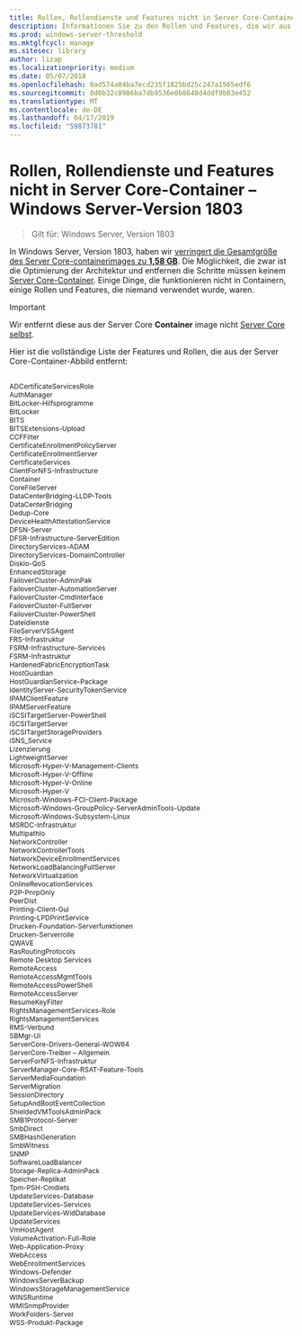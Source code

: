 ```yaml
---
title: Rollen, Rollendienste und Features nicht in Server Core-Container – Windows Server-Version 1803
description: Informationen Sie zu den Rollen und Features, die wir aus dem Server Core-Container-Image für Windows Server entfernt.
ms.prod: windows-server-threshold
ms.mktglfcycl: manage
ms.sitesec: library
author: lizap
ms.localizationpriority: medium
ms.date: 05/07/2018
ms.openlocfilehash: 0ad574a04ba7ecd235f1825bd25c247a1565edf6
ms.sourcegitcommit: 0d0b32c8986ba7db9536e0b8648d4ddf9b03e452
ms.translationtype: MT
ms.contentlocale: de-DE
ms.lasthandoff: 04/17/2019
ms.locfileid: "59873781"
---
```

# <a name="roles-role-services-and-features-not-in-server-core-containers---windows-server-version-1803"></a>Rollen, Rollendienste und Features nicht in Server Core-Container – Windows Server-Version 1803

> Gilt für: Windows Server, Version 1803

In Windows Server, Version 1803, haben wir [verringert die Gesamtgröße des Server Core-containerimages zu **1,58 GB**](https://blogs.technet.microsoft.com/virtualization/2018/01/22/a-smaller-windows-server-core-container-with-better-application-compatibility/). Die Möglichkeit, die zwar ist die Optimierung der Architektur und entfernen die Schritte müssen keinem [Server Core-Container](https://docs.microsoft.com/virtualization/windowscontainers/about/). Einige Dinge, die funktionieren nicht in Containern, einige Rollen und Features, die niemand verwendet wurde, waren. 

> [!IMPORTANT]
> Wir entfernt diese aus der Server Core **Container** image nicht [Server Core selbst](server-core-roles-and-services.md). 

Hier ist die vollständige Liste der Features und Rollen, die aus der Server Core-Container-Abbild entfernt:

<div style='font-size:9.0pt'>

<br>ADCertificateServicesRole
<br>AuthManager
<br>BitLocker-Hilfsprogramme
<br>BitLocker
<br>BITS
<br>BITSExtensions-Upload
<br>CCFFilter
<br>CertificateEnrollmentPolicyServer
<br>CertificateEnrollmentServer
<br>CertificateServices
<br>ClientForNFS-Infrastructure
<br>Container
<br>CoreFileServer
<br>DataCenterBridging-LLDP-Tools
<br>DataCenterBridging
<br>Dedup-Core
<br>DeviceHealthAttestationService
<br>DFSN-Server
<br>DFSR-Infrastructure-ServerEdition
<br>DirectoryServices-ADAM
<br>DirectoryServices-DomainController
<br>DiskIo-QoS
<br>EnhancedStorage
<br>FailoverCluster-AdminPak
<br>FailoverCluster-AutomationServer
<br>FailoverCluster-CmdInterface
<br>FailoverCluster-FullServer
<br>FailoverCluster-PowerShell
<br>Dateidienste
<br>FileServerVSSAgent
<br>FRS-Infrastruktur
<br>FSRM-Infrastructure-Services
<br>FSRM-Infrastruktur
<br>HardenedFabricEncryptionTask
<br>HostGuardian
<br>HostGuardianService-Package
<br>IdentityServer-SecurityTokenService
<br>IPAMClientFeature
<br>IPAMServerFeature
<br>iSCSITargetServer-PowerShell
<br>iSCSITargetServer
<br>iSCSITargetStorageProviders
<br>iSNS_Service
<br>Lizenzierung
<br>LightweightServer
<br>Microsoft-Hyper-V-Management-Clients
<br>Microsoft-Hyper-V-Offline
<br>Microsoft-Hyper-V-Online
<br>Microsoft-Hyper-V
<br>Microsoft-Windows-FCI-Client-Package
<br>Microsoft-Windows-GroupPolicy-ServerAdminTools-Update
<br>Microsoft-Windows-Subsystem-Linux
<br>MSRDC-Infrastruktur
<br>MultipathIo
<br>NetworkController
<br>NetworkControllerTools
<br>NetworkDeviceEnrollmentServices
<br>NetworkLoadBalancingFullServer
<br>NetworkVirtualization
<br>OnlineRevocationServices
<br>P2P-PnrpOnly
<br>PeerDist
<br>Printing-Client-Gui
<br>Printing-LPDPrintService
<br>Drucken-Foundation-Serverfunktionen
<br>Drucken-Serverrolle
<br>QWAVE
<br>RasRoutingProtocols
<br>Remote Desktop Services
<br>RemoteAccess
<br>RemoteAccessMgmtTools
<br>RemoteAccessPowerShell
<br>RemoteAccessServer
<br>ResumeKeyFilter
<br>RightsManagementServices-Role
<br>RightsManagementServices
<br>RMS-Verbund
<br>SBMgr-UI
<br>ServerCore-Drivers-General-WOW64
<br>ServerCore-Treiber – Allgemein
<br>ServerForNFS-Infrastruktur
<br>ServerManager-Core-RSAT-Feature-Tools
<br>ServerMediaFoundation
<br>ServerMigration
<br>SessionDirectory
<br>SetupAndBootEventCollection
<br>ShieldedVMToolsAdminPack
<br>SMB1Protocol-Server
<br>SmbDirect
<br>SMBHashGeneration
<br>SmbWitness
<br>SNMP
<br>SoftwareLoadBalancer
<br>Storage-Replica-AdminPack
<br>Speicher-Replikat
<br>Tpm-PSH-Cmdlets
<br>UpdateServices-Database
<br>UpdateServices-Services
<br>UpdateServices-WidDatabase
<br>UpdateServices
<br>VmHostAgent
<br>VolumeActivation-Full-Role
<br>Web-Application-Proxy
<br>WebAccess
<br>WebEnrollmentServices
<br>Windows-Defender
<br>WindowsServerBackup
<br>WindowsStorageManagementService
<br>WINSRuntime
<br>WMISnmpProvider
<br>WorkFolders-Server
<br>WSS-Produkt-Package

</div>